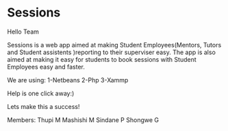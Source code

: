 # Sessions

Hello Team

Sessions is a web app aimed at making Student Employees(Mentors, Tutors and Student assistents )reporting to their superviser easy.
The app is also aimed at making it easy for students to book sessions with Student Employees easy and faster.

We are using:
1-Netbeans
2-Php
3-Xammp

Help is one click away:)

Lets make this a success!

Members:
Thupi M
Mashishi M
Sindane P
Shongwe G
